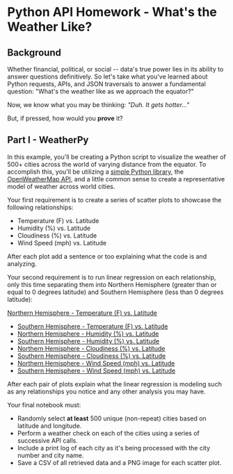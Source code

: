 # Python API Homework - What's the Weather Like?

## Background

Whether financial, political, or social -- data's true power lies in its ability to answer questions definitively. So let's take what you've learned about Python requests, APIs, and JSON traversals to answer a fundamental question: "What's the weather like as we approach the equator?"

Now, we know what you may be thinking: _"Duh. It gets hotter..."_

But, if pressed, how would you **prove** it?


## Part I - WeatherPy

In this example, you'll be creating a Python script to visualize the weather of 500+ cities across the world of varying distance from the equator. To accomplish this, you'll be utilizing a [simple Python library](https://pypi.python.org/pypi/citipy), the [OpenWeatherMap API](https://openweathermap.org/api), and a little common sense to create a representative model of weather across world cities.

Your first requirement is to create a series of scatter plots to showcase the following relationships:

* Temperature (F) vs. Latitude
* Humidity (%) vs. Latitude
* Cloudiness (%) vs. Latitude
* Wind Speed (mph) vs. Latitude

After each plot add a sentence or too explaining what the code is and analyzing.

Your second requirement is to run linear regression on each relationship, only this time separating them into Northern Hemisphere (greater than or equal to 0 degrees latitude) and Southern Hemisphere (less than 0 degrees latitude):

[Northern Hemisphere - Temperature (F) vs. Latitude](Images\city_latitude_vs_max_temp-Northern_Hemisphere.png)
* [Southern Hemisphere - Temperature (F) vs. Latitude](Images\city_latitude_vs_max_temp-Southern_Hemisphere.png)
* [Northern Hemisphere - Humidity (%) vs. Latitude](Images\city_latitude_vs_humidity-Northern_Hemisphere.png)
* [Southern Hemisphere - Humidity (%) vs. Latitude](Images\city_latitude_vs_humidity-Southern_Hemisphere.png)
* [Northern Hemisphere - Cloudiness (%) vs. Latitude](Images\city_latitude_vs_cloudiness-Northern_Hemisphere.png)
* [Southern Hemisphere - Cloudiness (%) vs. Latitude](Images\city_latitude_vs_cloudiness-Southern_Hemisphere.png)
* [Northern Hemisphere - Wind Speed (mph) vs. Latitude](Images\city_latitude_vs_windspeed-Northern_Hemisphere.png)
* [Southern Hemisphere - Wind Speed (mph) vs. Latitude](Images\city_latitude_vs_windspeed-Southern_Hemisphere.png)

After each pair of plots explain what the linear regression is modeling such as any relationships you notice and any other analysis you may have.

Your final notebook must:

* Randomly select **at least** 500 unique (non-repeat) cities based on latitude and longitude.
* Perform a weather check on each of the cities using a series of successive API calls.
* Include a print log of each city as it's being processed with the city number and city name.
* Save a CSV of all retrieved data and a PNG image for each scatter plot.